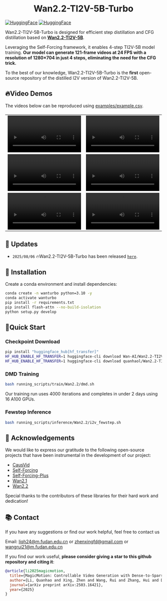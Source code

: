 <p align="center">
<h1 align="center">Wan2.2-TI2V-5B-Turbo</h1>
<a href="https://huggingface.co/quanhaol/Wan2.2-TI2V-5B-Turbo"><img src="https://img.shields.io/badge/🤗_HuggingFace-Model-ffbd45.svg" alt="HuggingFace"></a>
<a href="https://huggingface.co/datasets/quanhaol/MagicData"><img src="https://img.shields.io/badge/🤗_HuggingFace-Dataset-ffbd45.svg" alt="HuggingFace"></a>

Wan2.2-TI2V-5B-Turbo is designed for efficient step distillation and CFG distillation based on <a href="https://huggingface.co/Wan-AI/Wan2.2-TI2V-5B"><b>Wan2.2-TI2V-5B</b></a>. 

Leveraging the Self-Forcing framework, it enables 4-step TI2V-5B model training. **Our model can generate 121-frame videos at 24 FPS with a resolution of 1280×704 in just 4 steps, eliminating the need for the CFG trick.**

To the best of our knowledge, Wan2.2-TI2V-5B-Turbo is the **first** open-source repository of the distilled I2V version of Wan2.2-TI2V-5B.

## 🔥Video Demos
The videos below can be reproduced using [examples/example.csv](examples/example.csv).

<table border="0" style="width: 100%; text-align: left; margin-top: 20px;">
  <tr>
      <td>
          <video src="https://github.com/user-attachments/assets/11f3904b-7f3f-4da6-9ab2-3f000e93f1f6" width="100%" controls loop></video>
      </td>
      <td>
          <video src="https://github.com/user-attachments/assets/0a85897f-be72-47e2-996b-9e227e30cbe6" width="100%" controls loop></video>
      </td>
  </tr>
  <tr>
      <td>
          <video src="https://github.com/user-attachments/assets/40e02c95-fa10-48c2-8a83-b6ffd9560b16" width="100%" controls loop></video>
      </td>
      <td>
          <video src="https://github.com/user-attachments/assets/36f16286-5d8b-40e5-96a1-6670442758e1" width="100%" controls loop></video>
      </td>
  </tr>
    <tr>
      <td>
          <video src="https://github.com/user-attachments/assets/1f7ba5f3-b1c8-4553-94a0-b73d5db97015" width="100%" controls loop></video>
      </td>
      <td>
          <video src="https://github.com/user-attachments/assets/c94136da-10cf-440c-8cf3-3ac9bf8fcde7" width="100%" controls loop></video>
      </td>
  </tr>
</table>

## 📣 Updates
- `2025/08/06` 🔥Wan2.2-TI2V-5B-Turbo has been released [`here`](https://huggingface.co/quanhaol/Wan2.2-TI2V-5B-Turbo).

## 🐍 Installation
Create a conda environment and install dependencies:
```bash
conda create -n wanturbo python=3.10 -y
conda activate wanturbo
pip install -r requirements.txt
pip install flash-attn --no-build-isolation
python setup.py develop
```

## 🚀Quick Start

### Checkpoint Download

```bash
pip install "huggingface_hub[hf_transfer]"
HF_HUB_ENABLE_HF_TRANSFER=1 huggingface-cli download Wan-AI/Wan2.2-TI2V-5B --local-dir wan_models/Wan2.2-TI2V-5B
HF_HUB_ENABLE_HF_TRANSFER=1 huggingface-cli download quanhaol/Wan2.2-TI2V-5B-Turbo --local-dir wan_models/Wan2.2-TI2V-5B-Turbo
```

### DMD Training 
```bash
bash running_scripts/train/Wan2.2/dmd.sh
```
Our training run uses 4000 iterations and completes in under 2 days using 16 A100 GPUs.

### Fewstep Inference
```bash
bash running_scripts/inference/Wan2.2/i2v_fewstep.sh
```

## 🤝 Acknowledgements

We would like to express our gratitude to the following open-source projects that have been instrumental in the development of our project:

- [CausVid](https://github.com/tianweiy/CausVid)
- [Self-Forcing](https://github.com/guandeh17/Self-Forcing)
- [Self-Forcing-Plus](https://github.com/GoatWu/Self-Forcing-Plus)
- [Wan2.1](https://github.com/Wan-Video/Wan2.1)
- [Wan2.2](https://github.com/Wan-Video/Wan2.2)

Special thanks to the contributors of these libraries for their hard work and dedication!

## 📚 Contact

If you have any suggestions or find our work helpful, feel free to contact us

Email: liqh24@m.fudan.edu.cn or zhenxingfd@gmail.com or wangrui21@m.fudan.edu.cn

If you find our work useful, <b>please consider giving a star to this github repository and citing it</b>:

```bibtex
@article{li2025magicmotion,
  title={MagicMotion: Controllable Video Generation with Dense-to-Sparse Trajectory Guidance},
  author={Li, Quanhao and Xing, Zhen and Wang, Rui and Zhang, Hui and Dai, Qi and Wu, Zuxuan},
  journal={arXiv preprint arXiv:2503.16421},
  year={2025}
}
```
